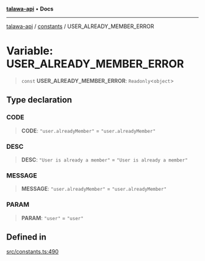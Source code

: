 [**talawa-api**](../../README.md) • **Docs**

***

[talawa-api](../../modules.md) / [constants](../README.md) / USER\_ALREADY\_MEMBER\_ERROR

# Variable: USER\_ALREADY\_MEMBER\_ERROR

> `const` **USER\_ALREADY\_MEMBER\_ERROR**: `Readonly`\<`object`\>

## Type declaration

### CODE

> **CODE**: `"user.alreadyMember"` = `"user.alreadyMember"`

### DESC

> **DESC**: `"User is already a member"` = `"User is already a member"`

### MESSAGE

> **MESSAGE**: `"user.alreadyMember"` = `"user.alreadyMember"`

### PARAM

> **PARAM**: `"user"` = `"user"`

## Defined in

[src/constants.ts:490](https://github.com/PalisadoesFoundation/talawa-api/blob/6712e9940a5702665afc506fa9f6e9d7e1dc7991/src/constants.ts#L490)
